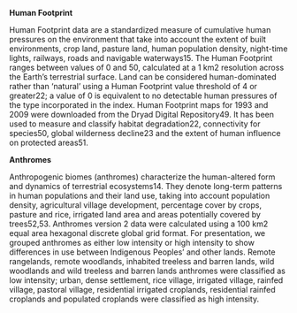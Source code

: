 **Human Footprint**

Human Footprint data are a standardized measure of cumulative human pressures on the environment that take into account the extent of built environments, crop land, pasture land, human population density, night-time lights, railways, roads and navigable waterways15. The Human Footprint ranges between values of 0 and 50, calculated at a 1 km2 resolution across the Earth’s terrestrial surface. Land can be considered human-dominated rather than ‘natural’ using a Human Footprint value threshold of 4 or greater22; a value of 0 is equivalent to no detectable human pressures of the type incorporated in the index. Human Footprint maps for 1993 and 2009 were downloaded from the Dryad Digital Repository49. It has been used to measure and classify habitat degradation22, connectivity for species50, global wilderness decline23 and the extent of human influence on protected areas51.

**Anthromes**

Anthropogenic biomes (anthromes) characterize the human-altered form and dynamics of terrestrial ecosystems14. They denote long-term patterns in human populations and their land use, taking into account population density, agricultural village development, percentage cover by crops, pasture and rice,
irrigated land area and areas potentially covered by trees52,53. Anthromes version 2 data were calculated using a 100 km2 equal area hexagonal discrete global grid format. For presentation, we grouped anthromes as either low intensity or high intensity to show differences in use between Indigenous Peoples’ and other lands. Remote rangelands, remote woodlands, inhabited treeless and barren lands, wild woodlands and wild treeless and barren lands anthromes were classified as low intensity; urban, dense settlement, rice village, irrigated village, rainfed village, pastoral village, residential irrigated croplands, residential rainfed croplands and populated croplands were classified as high intensity.